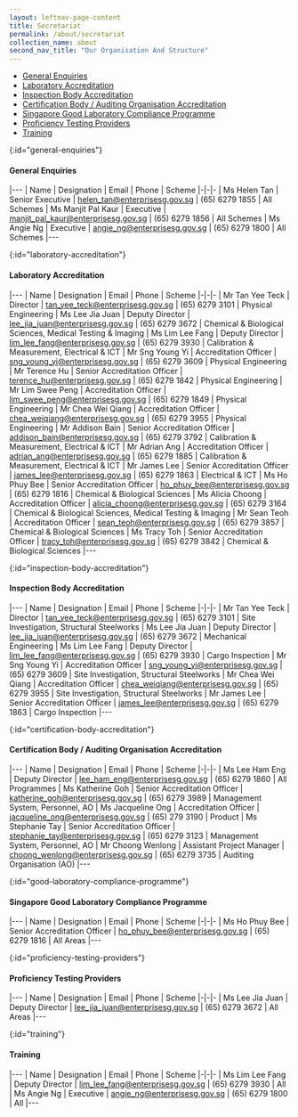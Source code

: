 ```yaml
---
layout: leftnav-page-content
title: Secretariat
permalink: /about/secretariat
collection_name: about
second_nav_title: "Our Organisation And Structure"
---
```


* [General Enquiries](#general-enquiries)
* [Laboratory Accreditation](#laboratory-accreditation)
* [Inspection Body Accreditation](#inspection-body-accreditation)
* [Certification Body / Auditing Organisation Accreditation](#certification-body-accreditation)
* [Singapore Good Laboratory Compliance Programme](#good-laboratory-compliance-programme)
* [Proficiency Testing Providers](#proficiency-testing-providers)
* [Training](#training)

[](){:id="general-enquiries"}
#### General Enquiries

|---
| Name | 	Designation | Email | Phone | Scheme
|-|-|-
| Ms Helen Tan | Senior Executive | [helen_tan@enterprisesg.gov.sg](mailto:helen_tan@enterprisesg.gov.sg) | (65) 6279 1855 | All Schemes
| Ms Manjit Pal Kaur | Executive | [manjit_pal_kaur@enterprisesg.gov.sg](mailto:manjit_pal_kaur@enterprisesg.gov.sg) | (65) 6279 1856 | All Schemes
| Ms Angie Ng | Executive | [angie_ng@enterprisesg.gov.sg](mailto:angie_ng@enterprisesg.gov.sg) | (65) 6279 1800 | All Schemes
|---

[](){:id="laboratory-accreditation"}
#### Laboratory Accreditation

|---
| Name | 	Designation | Email | Phone | Scheme
|-|-|-
| Mr Tan Yee Teck | Director | [tan_yee_teck@enterprisesg.gov.sg](mailto:tan_yee_teck@enterprisesg.gov.sg) | (65) 6279 3101 | Physical Engineering
| Ms Lee Jia Juan | Deputy Director | [lee_jia_juan@enterprisesg.gov.sg](mailto:lee_jia_juan@enterprisesg.gov.sg) | (65) 6279 3672 | Chemical & Biological Sciences, Medical Testing & Imaging
| Ms Lim Lee Fang | Deputy Director | [lim_lee_fang@enterprisesg.gov.sg](mailto:lim_lee_fang@enterprisesg.gov.sg) | (65) 6279 3930 | Calibration & Measurement, Electrical & ICT
| Mr Sng Young Yi | Accreditation Officer | [sng_young_yi@enterprisesg.gov.sg](mailto:sng_young_yi@enterprisesg.gov.sg) | (65) 6279 3609 | Physical Engineering
| Mr Terence Hu | Senior Accreditation Officer | [terence_hu@enterprisesg.gov.sg](mailto:terence_hu@enterprisesg.gov.sg) | (65) 6279 1842 | Physical Engineering
| Mr Lim Swee Peng | Accreditation Officer | [lim_swee_peng@enterprisesg.gov.sg](mailto:lim_swee_peng@enterprisesg.gov.sg) | (65) 6279 1849 | Physical Engineering
| Mr Chea Wei Qiang | Accreditation Officer | [chea_weiqiang@enterprisesg.gov.sg](mailto:chea_weiqiang@enterprisesg.gov.sg) | (65) 6279 3955 | Physical Engineering
| Mr Addison Bain | Senior Accreditation Officer | [addison_bain@enterprisesg.gov.sg](mailto:addison_bain@enterprisesg.gov.sg) | (65) 6279 3792 | Calibration & Measurement, Electrical & ICT
| Mr Adrian Ang | Accreditation Officer | [adrian_ang@enterprisesg.gov.sg](mailto:adrian_ang@enterprisesg.gov.sg) | (65) 6279 1885 | Calibration & Measurement, Electrical & ICT
| Mr James Lee | Senior Accreditation Officer | [james_lee@enterprisesg.gov.sg](mailto:james_lee@enterprisesg.gov.sg) | (65) 6279 1863 | Electrical & ICT
| Ms Ho Phuy Bee | Senior Accreditation Officer | [ho_phuy_bee@enterprisesg.gov.sg](mailto:ho_phuy_bee@enterprisesg.gov.sg) | (65) 6279 1816 | Chemical & Biological Sciences
| Ms Alicia Choong | Accreditation Officer | [alicia_choong@enterprisesg.gov.sg](mailto:alicia_choong@enterprisesg.gov.sg) | (65) 6279 3164 | Chemical & Biological Sciences, Medical Testing & Imaging
| Mr Sean Teoh | Accreditation Officer | [sean_teoh@enterprisesg.gov.sg](mailto:sean_teoh@enterprisesg.gov.sg) | (65) 6279 3857 | Chemical & Biological Sciences
| Ms Tracy Toh | Senior Accreditation Officer | [tracy_toh@enterprisesg.gov.sg](mailto:tracy_toh@enterprisesg.gov.sg) | (65) 6279 3842 | Chemical & Biological Sciences
|---

[](){:id="inspection-body-accreditation"}
#### Inspection Body Accreditation

|---
| Name | 	Designation | Email | Phone | Scheme
|-|-|-
| Mr Tan Yee Teck | Director | [tan_yee_teck@enterprisesg.gov.sg](mailto:tan_yee_teck@enterprisesg.gov.sg) | (65) 6279 3101 | Site Investigation, Structural Steelworks
| Ms Lee Jia Juan | Deputy Director | [lee_jia_juan@enterprisesg.gov.sg](mailto:lee_jia_juan@enterprisesg.gov.sg) | (65) 6279 3672 | Mechanical Engineering
| Ms Lim Lee Fang | Deputy Director | [lim_lee_fang@enterprisesg.gov.sg](mailto:lim_lee_fang@enterprisesg.gov.sg) | (65) 6279 3930 | Cargo Inspection
| Mr Sng Young Yi | Accreditation Officer | [sng_young_yi@enterprisesg.gov.sg](mailto:sng_young_yi@enterprisesg.gov.sg) | (65) 6279 3609 | Site Investigation, Structural Steelworks
| Mr Chea Wei Qiang | Accreditation Officer | [chea_weiqiang@enterprisesg.gov.sg](mailto:chea_weiqiang@enterprisesg.gov.sg) | (65) 6279 3955 | Site Investigation, Structural Steelworks
| Mr James Lee | Senior Accreditation Officer | [james_lee@enterprisesg.gov.sg](mailto:james_lee@enterprisesg.gov.sg) | (65) 6279 1863 | Cargo Inspection
|---

[](){:id="certification-body-accreditation"}
#### Certification Body / Auditing Organisation Accreditation

|---
| Name | 	Designation | Email | Phone | Scheme
|-|-|-
| Ms Lee Ham Eng | Deputy Director | [lee_ham_eng@enterprisesg.gov.sg](mailto:lee_ham_eng@enterprisesg.gov.sg) | (65) 6279 1860 | All Programmes
| Ms Katherine Goh | Senior Accreditation Officer | [katherine_goh@enterprisesg.gov.sg](mailto:katherine_goh@enterprisesg.gov.sg) | (65) 6279 3989 | Management System, Personnel, AO
| Ms Jacqueline Ong | Accreditation Officer | [jacqueline_ong@enterprisesg.gov.sg](mailto:jacqueline_ong@enterprisesg.gov.sg) | (65) 279 3190 | Product
| Ms Stephanie Tay | Senior Accreditation Officer | [stephanie_tay@enterprisesg.gov.sg](mailto:stephanie_tay@enterprisesg.gov.sg) | (65) 6279 3123 | Management System, Personnel, AO
| Mr Choong Wenlong | Assistant Project Manager | [choong_wenlong@enterprisesg.gov.sg](mailto:choong_wenlong@enterprisesg.gov.sg) | (65) 6279 3735 | Auditing Organisation (AO)
|---

[](){:id="good-laboratory-compliance-programme"}
#### Singapore Good Laboratory Compliance Programme

|---
| Name | 	Designation | Email | Phone | Scheme
|-|-|-
| Ms Ho Phuy Bee | Senior Accreditation Officer | [ho_phuy_bee@enterprisesg.gov.sg](mailto:ho_phuy_bee@enterprisesg.gov.sg) | (65) 6279 1816 | All Areas
|---

[](){:id="proficiency-testing-providers"}
#### Proficiency Testing Providers

|---
| Name | 	Designation | Email | Phone | Scheme
|-|-|-
| Ms Lee Jia Juan | Deputy Director | [lee_jia_juan@enterprisesg.gov.sg](mailto:lee_jia_juan@enterprisesg.gov.sg) | (65) 6279 3672 | All Areas
|---

[](){:id="training"}
#### Training

|---
| Name | 	Designation | Email | Phone | Scheme
|-|-|-
| Ms Lim Lee Fang | Deputy Director | [lim_lee_fang@enterprisesg.gov.sg](mailto:lim_lee_fang@enterprisesg.gov.sg) | (65) 6279 3930 | All
| Ms Angie Ng | Executive | [angie_ng@enterprisesg.gov.sg](mailto:angie_ng@enterprisesg.gov.sg) | (65) 6279 1800 | All
|---
